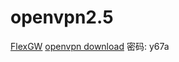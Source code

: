 # openvpn2.5
[FlexGW](http://www.oschina.net/p/flexgw)
[openvpn download](http://pan.baidu.com/s/1jIKEo9g)  密码: y67a
